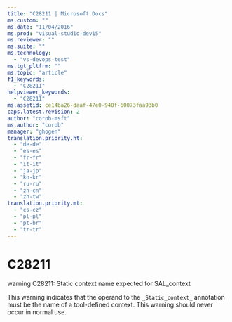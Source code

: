 ```yaml
---
title: "C28211 | Microsoft Docs"
ms.custom: ""
ms.date: "11/04/2016"
ms.prod: "visual-studio-dev15"
ms.reviewer: ""
ms.suite: ""
ms.technology: 
  - "vs-devops-test"
ms.tgt_pltfrm: ""
ms.topic: "article"
f1_keywords: 
  - "C28211"
helpviewer_keywords: 
  - "C28211"
ms.assetid: ce14ba26-daaf-47e0-940f-60073faa93b0
caps.latest.revision: 2
author: "corob-msft"
ms.author: "corob"
manager: "ghogen"
translation.priority.ht: 
  - "de-de"
  - "es-es"
  - "fr-fr"
  - "it-it"
  - "ja-jp"
  - "ko-kr"
  - "ru-ru"
  - "zh-cn"
  - "zh-tw"
translation.priority.mt: 
  - "cs-cz"
  - "pl-pl"
  - "pt-br"
  - "tr-tr"
---
```

# C28211
warning C28211: Static context name expected for SAL_context  
  
 This warning indicates that the operand to the `_Static_context_` annotation must be the name of a tool-defined context. This warning should never occur in normal use.